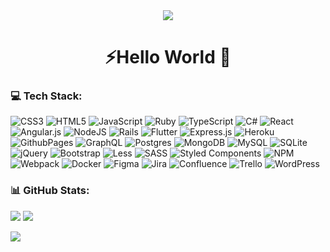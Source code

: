 <div align="center"><img src="https://w0.peakpx.com/wallpaper/61/839/HD-wallpaper-samurai-warrior-silhouette-art-black-and-white.jpg"></div>
<h1 align="center">⚡Hello World 👋</h1>

### <h3 align="left">💻 Tech Stack:</h3>
![CSS3](https://img.shields.io/badge/css3-%231572B6.svg?style=flat&logo=css3&logoColor=white)
![HTML5](https://img.shields.io/badge/html5-%23E34F26.svg?style=flat&logo=html5&logoColor=white)
![JavaScript](https://img.shields.io/badge/javascript-%23323330.svg?style=flat&logo=javascript&logoColor=%23F7DF1E)
![Ruby](https://img.shields.io/badge/ruby-%23CC342D.svg?style=flat&logo=ruby&logoColor=white)
![TypeScript](https://img.shields.io/badge/typescript-%23007ACC.svg?style=flat&logo=typescript&logoColor=white)
![C#](https://img.shields.io/badge/c%23-%23239120.svg?style=flat&logo=csharp&logoColor=white)
![React](https://img.shields.io/badge/react-%2320232a.svg?style=flat&logo=react&logoColor=%2361DAFB)
![Angular.js](https://img.shields.io/badge/angular.js-%23E23237.svg?style=flat&logo=angularjs&logoColor=white)
![NodeJS](https://img.shields.io/badge/node.js-6DA55F?style=flat&logo=node.js&logoColor=white)
![Rails](https://img.shields.io/badge/rails-%23CC0000.svg?style=flat&logo=ruby-on-rails&logoColor=white)
![Flutter](https://img.shields.io/badge/Flutter-%2302569B.svg?style=flat&logo=Flutter&logoColor=white)
![Express.js](https://img.shields.io/badge/express.js-%23404d59.svg?style=flat&logo=express&logoColor=%2361DAFB)
![Heroku](https://img.shields.io/badge/heroku-%23430098.svg?style=flat&logo=heroku&logoColor=white)
![GithubPages](https://img.shields.io/badge/github%20pages-121013?style=flat&logo=github&logoColor=white)
![GraphQL](https://img.shields.io/badge/-GraphQL-E10098?style=flat&logo=graphql&logoColor=white)
![Postgres](https://img.shields.io/badge/postgres-%23316192.svg?style=flat&logo=postgresql&logoColor=white)
![MongoDB](https://img.shields.io/badge/MongoDB-%234ea94b.svg?style=flat&logo=mongodb&logoColor=white)
![MySQL](https://img.shields.io/badge/mysql-%2300000f.svg?style=flat&logo=mysql&logoColor=white)
![SQLite](https://img.shields.io/badge/sqlite-%2307405e.svg?style=flat&logo=sqlite&logoColor=white)
![jQuery](https://img.shields.io/badge/jquery-%230769AD.svg?style=flat&logo=jquery&logoColor=white)
![Bootstrap](https://img.shields.io/badge/bootstrap-%238511FA.svg?style=flat&logo=bootstrap&logoColor=white)
![Less](https://img.shields.io/badge/less-2B4C80?style=flat&logo=less&logoColor=white)
![SASS](https://img.shields.io/badge/SASS-hotpink.svg?style=flat&logo=SASS&logoColor=white)
![Styled Components](https://img.shields.io/badge/styled--components-DB7093?style=flat&logo=styled-components&logoColor=white)
![NPM](https://img.shields.io/badge/NPM-%23CB3837.svg?style=flat&logo=npm&logoColor=white)
![Webpack](https://img.shields.io/badge/webpack-%238DD6F9.svg?style=flat&logo=webpack&logoColor=black)
![Docker](https://img.shields.io/badge/docker-%230db7ed.svg?style=flat&logo=docker&logoColor=white)
![Figma](https://img.shields.io/badge/figma-%23F24E1E.svg?style=flat&logo=figma&logoColor=white)
![Jira](https://img.shields.io/badge/jira-%230A0FFF.svg?style=flat&logo=jira&logoColor=white)
![Confluence](https://img.shields.io/badge/confluence-%23172BF4.svg?style=flat&logo=confluence&logoColor=white)
![Trello](https://img.shields.io/badge/Trello-%23026AA7.svg?style=flat&logo=Trello&logoColor=white) 
![WordPress](https://img.shields.io/badge/WordPress-%23117AC9.svg?style=flat&logo=WordPress&logoColor=white)

### <h3 align="left">📊 GitHub Stats:</h3>
![](https://github-readme-stats.vercel.app/api?username=Demigoddd&theme=dracula&hide_border=true&include_all_commits=true&count_private=true)
![](https://github-readme-stats.vercel.app/api/top-langs/?username=Demigoddd&theme=dracula&hide_border=true&include_all_commits=true&count_private=true&layout=compact)

[![](https://visitcount.itsvg.in/api?id=Demigoddd&icon=8&color=12)](https://visitcount.itsvg.in)
<!-- Proudly created with GPRM ( https://gprm.itsvg.in ) -->

